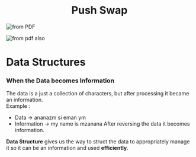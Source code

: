 <h1 align = "center" >Push Swap</h1>

![from PDF](https://i.imgur.com/x9fIenY.png)

![from pdf also](https://i.imgur.com/47oVa3Q.png)

# Data Structures

### When the **Data** becomes **Information**
The data is a just a collection of characters, but after processing it became an information.  
Example :  
+ Data -> ananazm si eman ym
+ Information ->  my name is mzanana
After reversing the data it becomes information.

**Data Structure** gives us the way to struct the data to appropriately manage it so it can be an information and used **efficiently**.
